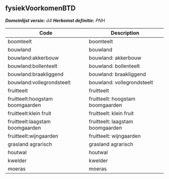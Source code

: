 ## fysiekVoorkomenBTD

*__Domeinlijst versie:__ d4*
*__Herkomst definitie:__ PNH*

|__Code__ |__Description__	|
|	---	|	---	|
| boomteelt | boomteelt |
| bouwland | bouwland |
| bouwland:akkerbouw | bouwland: akkerbouw |
| bouwland:bollenteelt | bouwland: bollenteelt |
| bouwland:braakliggend | bouwland: braakliggend |
| bouwland:vollegrondsteelt | bouwland: vollegrondsteelt |
| fruitteelt | fruitteelt |
| fruitteelt:hoogstam boomgaarden | fruitteelt: hoogstam boomgaarden |
| fruitteelt:klein fruit | fruitteelt: klein fruit |
| fruitteelt:laagstam boomgaarden | fruitteelt: laagstam boomgaarden |
| fruitteelt:wijngaarden | fruitteelt: wijngaarden |
| grasland agrarisch | grasland agrarisch |
| houtwal | houtwal |
| kwelder | kwelder |
| moeras | moeras |